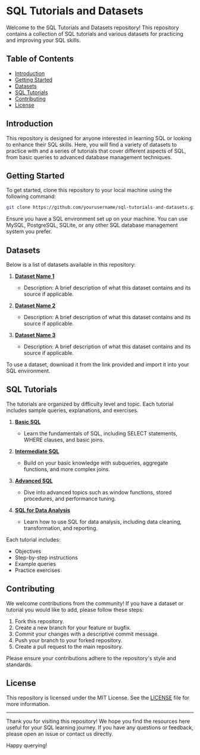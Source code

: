 # SQL Tutorials and Datasets

Welcome to the SQL Tutorials and Datasets repository! This repository contains a collection of SQL tutorials and various datasets for practicing and improving your SQL skills.

## Table of Contents

- [Introduction](#introduction)
- [Getting Started](#getting-started)
- [Datasets](#datasets)
- [SQL Tutorials](#sql-tutorials)
- [Contributing](#contributing)
- [License](#license)

## Introduction

This repository is designed for anyone interested in learning SQL or looking to enhance their SQL skills. Here, you will find a variety of datasets to practice with and a series of tutorials that cover different aspects of SQL, from basic queries to advanced database management techniques.

## Getting Started

To get started, clone this repository to your local machine using the following command:

```bash
git clone https://github.com/yourusername/sql-tutorials-and-datasets.git
```

Ensure you have a SQL environment set up on your machine. You can use MySQL, PostgreSQL, SQLite, or any other SQL database management system you prefer.

## Datasets

Below is a list of datasets available in this repository:

1. **[Dataset Name 1](link-to-dataset-1)**
   - Description: A brief description of what this dataset contains and its source if applicable.
   
2. **[Dataset Name 2](link-to-dataset-2)**
   - Description: A brief description of what this dataset contains and its source if applicable.

3. **[Dataset Name 3](link-to-dataset-3)**
   - Description: A brief description of what this dataset contains and its source if applicable.

To use a dataset, download it from the link provided and import it into your SQL environment.

## SQL Tutorials

The tutorials are organized by difficulty level and topic. Each tutorial includes sample queries, explanations, and exercises.

1. **[Basic SQL](tutorials/basic-sql.md)**
   - Learn the fundamentals of SQL, including SELECT statements, WHERE clauses, and basic joins.

2. **[Intermediate SQL](tutorials/intermediate-sql.md)**
   - Build on your basic knowledge with subqueries, aggregate functions, and more complex joins.

3. **[Advanced SQL](tutorials/advanced-sql.md)**
   - Dive into advanced topics such as window functions, stored procedures, and performance tuning.

4. **[SQL for Data Analysis](tutorials/sql-for-data-analysis.md)**
   - Learn how to use SQL for data analysis, including data cleaning, transformation, and reporting.

Each tutorial includes:
- Objectives
- Step-by-step instructions
- Example queries
- Practice exercises

## Contributing

We welcome contributions from the community! If you have a dataset or tutorial you would like to add, please follow these steps:

1. Fork this repository.
2. Create a new branch for your feature or bugfix.
3. Commit your changes with a descriptive commit message.
4. Push your branch to your forked repository.
5. Create a pull request to the main repository.

Please ensure your contributions adhere to the repository's style and standards.

## License

This repository is licensed under the MIT License. See the [LICENSE](LICENSE) file for more information.

---

Thank you for visiting this repository! We hope you find the resources here useful for your SQL learning journey. If you have any questions or feedback, please open an issue or contact us directly.

Happy querying!
```
